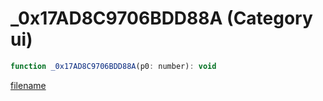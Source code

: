 # _0x17AD8C9706BDD88A (Category ui)

```js
function _0x17AD8C9706BDD88A(p0: number): void
```

[filename](_0x17AD8C9706BDD88A_m.md ':include')